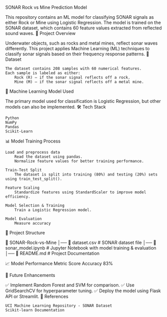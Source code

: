 SONAR Rock vs Mine Prediction Model

This repository contains an ML model for classifying SONAR signals as either Rock or Mine using Logistic Regression. The model is trained on the SONAR dataset, which contains 60 feature values extracted from reflected sound waves.
📌 Project Overview

Underwater objects, such as rocks and metal mines, reflect sonar waves differently. This project applies Machine Learning (ML) techniques to classify sonar signals based on their frequency response patterns.
🔹 Dataset

    The dataset contains 208 samples with 60 numerical features.
    Each sample is labeled as either:
        Rock (R) – if the sonar signal reflects off a rock.
        Mine (M) – if the sonar signal reflects off a metal mine.

🔹 Machine Learning Model Used

The primary model used for classification is Logistic Regression, but other models can also be implemented.
🛠️ Tech Stack

    Python
    NumPy
    Pandas
    Scikit-Learn

📊 Model Training Process

    Load and preprocess data
        Read the dataset using pandas.
        Normalize feature values for better training performance.

    Train-Test Split
        The dataset is split into training (80%) and testing (20%) sets using train_test_split().

    Feature Scaling
        Standardize features using StandardScaler to improve model efficiency.

    Model Selection & Training
        Train a Logistic Regression model.

    Model Evaluation
        Measure accuracy

📂 Project Structure

📂 SONAR-Rock-vs-Mine
│── 📄 dataset.csv            # SONAR dataset file
│── 📄 sonar_model.ipynb       # Jupyter Notebook with model training & evaluation
│── 📄 README.md               # Project Documentation


📈 Model Performance
Metric	Score
Accuracy	83%

🚀 Future Enhancements

✅ Implement Random Forest and SVM for comparison.
✅ Use GridSearchCV for hyperparameter tuning.
✅ Deploy the model using Flask API or Streamlit.
📌 References

    UCI Machine Learning Repository - SONAR Dataset
    Scikit-learn Documentation

